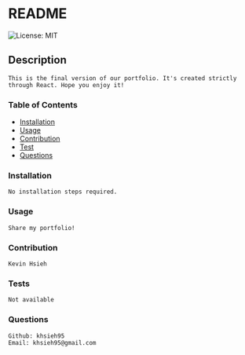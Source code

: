 # README

![License: MIT](https://img.shields.io/badge/License-MIT-green.svg) 

## Description
    This is the final version of our portfolio. It's created strictly through React. Hope you enjoy it!
### Table of Contents
- [Installation](#installation)
- [Usage](#usage)
- [Contribution](#contribution)
- [Test](#tests)
- [Questions](#questions)

### Installation
    No installation steps required. 
### Usage
    Share my portfolio!
### Contribution
    Kevin Hsieh
### Tests
    Not available
### Questions
    Github: khsieh95
    Email: khsieh95@gmail.com